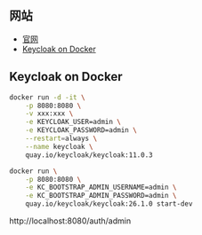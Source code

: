 
## 网站

- [官网](https://www.keycloak.org/)
- [Keycloak on Docker](https://www.keycloak.org/getting-started/getting-started-docker)


## Keycloak on Docker

```bash
docker run -d -it \
    -p 8080:8080 \
    -v xxx:xxx \
    -e KEYCLOAK_USER=admin \
    -e KEYCLOAK_PASSWORD=admin \
    --restart=always \
    --name keycloak \
    quay.io/keycloak/keycloak:11.0.3

docker run \
    -p 8080:8080 \
    -e KC_BOOTSTRAP_ADMIN_USERNAME=admin \
    -e KC_BOOTSTRAP_ADMIN_PASSWORD=admin \
    quay.io/keycloak/keycloak:26.1.0 start-dev

```

http://localhost:8080/auth/admin

